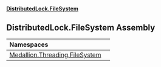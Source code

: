 #### [DistributedLock.FileSystem](README.md 'README')

## DistributedLock.FileSystem Assembly

| Namespaces | |
| :--- | :--- |
| [Medallion.Threading.FileSystem](Medallion.Threading.FileSystem.md 'Medallion.Threading.FileSystem') | |

